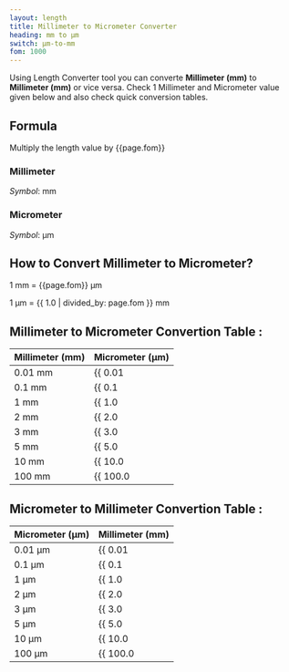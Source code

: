 ```yaml
---
layout: length
title: Millimeter to Micrometer Converter
heading: mm to μm
switch: μm-to-mm
fom: 1000
---
```


Using Length Converter tool you can converte **Millimeter (mm)** to **Millimeter (mm)** or vice versa. Check 1 Millimeter and Micrometer value given below and also check quick conversion tables.

## Formula
Multiply the length value by {{page.fom}}

### Millimeter
*Symbol*: mm

### Micrometer
*Symbol*: μm

## How to Convert Millimeter to Micrometer?
1 mm = {{page.fom}} μm

1 μm = {{ 1.0 | divided_by: page.fom }} mm

## Millimeter to Micrometer Convertion Table :

| Millimeter (mm) | Micrometer (μm) |
| ---- | ---- |
| 0.01 mm | {{ 0.01 | times: page.fom | round: 12 }} μm |
| 0.1 mm | {{ 0.1 | times: page.fom | round: 12 }} μm |
| 1 mm | {{ 1.0 | times: page.fom | round: 12 }} μm |
| 2 mm | {{ 2.0 | times: page.fom | round: 12 }} μm |
| 3 mm | {{ 3.0 | times: page.fom | round: 12 }} μm |
| 5 mm | {{ 5.0 | times: page.fom | round: 12 }} μm |
| 10 mm | {{ 10.0 | times: page.fom | round: 12 }} μm |
| 100 mm | {{ 100.0 | times: page.fom | round: 12 }} μm |

## Micrometer to Millimeter Convertion Table :

| Micrometer (μm) | Millimeter (mm) |
| ---- | ---- |
| 0.01 μm | {{ 0.01 | divided_by: page.fom | round: 12 }} mm |
| 0.1 μm | {{ 0.1 | divided_by: page.fom | round: 12 }} mm |
| 1 μm | {{ 1.0 | divided_by: page.fom | round: 12 }} mm |
| 2 μm | {{ 2.0 | divided_by: page.fom | round: 12 }} mm |
| 3 μm | {{ 3.0 | divided_by: page.fom | round: 12 }} mm |
| 5 μm | {{ 5.0 | divided_by: page.fom | round: 12 }} mm |
| 10 μm | {{ 10.0 | divided_by: page.fom | round: 12 }} mm |
| 100 μm | {{ 100.0 | divided_by: page.fom | round: 12 }} mm |

<script>
selectInput[2].selected = true
selectOutput[1].selected = true
</script>
